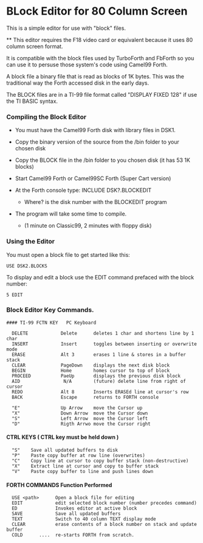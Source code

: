 # BLock Editor for 80 Column Screen

This is a simple editor for use with "block" files.

** This editor requires the F18 video card or equivalent because it uses
   80 column screen format.

It is compatible with the block files used by TurboForth and FbForth so you can use it to persuse those system's code using Camel99 Forth.

A block file a binary file that is read as blocks of 1K bytes.
This was the traditional way the Forth accessed disk in the early days.

The BLOCK files are in a TI-99 file format called "DISPLAY FIXED 128"
if use the TI BASIC syntax.


### Compiling the Block Editor
- You must have the Camel99 Forth disk with library files in DSK1.
- Copy the binary version of the source from the /bin folder to your chosen disk
- Copy the BLOCK file in the /bin folder to you chosen disk (it has 53 1K blocks)
- Start Camel99 Forth or Camel99SC Forth (Super Cart version)
- At the Forth console type:  INCLUDE DSK?.BLOCKEDIT
    - Where? is the disk number with the BLOCKEDIT program

- The program will take some time to compile.
    - (1 minute on Classic99, 2 minutes with floppy disk)

### Using the Editor

You must open a block file to get started like this:
```
USE DSK2.BLOCKS
```

To display and edit a block use the EDIT command prefaced with the block number:
```
5 EDIT
```

### Block Editor Key Commands.
```
#### TI-99 FCTN KEY   PC Keyboard

  DELETE            Delete      deletes 1 char and shortens line by 1 char
  INSERT            Insert      toggles between inserting or overwrite mode
  ERASE             Alt 3       erases 1 line & stores in a buffer stack
  CLEAR             PageDown    displays the next disk block
  BEGIN             Home        homes cursor to top of block
  PROCEED           PaeUp       displays the previous disk block
  AID                N/A        (future) delete line from right of cursor
  REDO              Alt 8       Inserts ERASEd line at cursor's row
  BACK              Escape      returns to FORTH console

  "E"               Up Arrow    move the Cursor up
  "X"               Down Arrow  move the Cursor down
  "S"               Left Arrow  move the Cursor left
  "D"               Rigth Arrwo move the Cursor right
```

#### CTRL KEYS    ( CTRL key must be held down )
```
  "S"    Save all updated buffers to disk
  "P"    Paste copy buffer at row line (overwrites)
  "C"    Copy line at cursor to copy buffer stack (non-destructive)
  "X"    Extract line at cursor and copy to buffer stack
  "V"    Paste copy buffer to line and push lines down
```

#### FORTH COMMANDS         Function Performed
```
  USE <path>      Open a block file for editing
  EDIT            edit selected block number (number precedes command)
  ED              Invokes editor at active block
  SAVE            Save all updated buffers
  TEXT            Switch to 40 column TEXT display mode
  CLEAR           erase contents of a block number on stack and update buffer
  COLD      ....  re-starts FORTH from scratch.
```